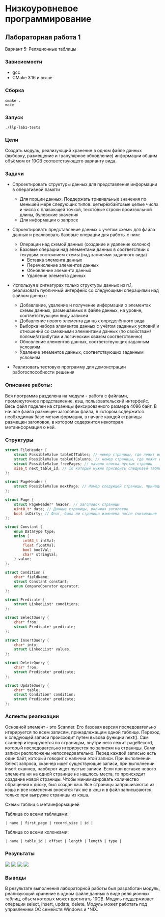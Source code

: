 # Низкоуровневое программирование
## Лабораторная работа 1
 Вариант 5: Реляционные таблицы

### Зависисмости
- gcc
- CMake 3.16 и выше
###  Сборка


```
cmake .
make
```

### Запуск
`./llp-lab1-tests`

### Цели
Создать модуль, реализующий хранение в одном файле данных (выборку, размещение и гранулярное
обновление) информации общим объёмом от 10GB соответствующего варианту вида.

### Задачи
- Спроектировать структуры данных для представления информации в оперативной памяти
    - Для порции данных. Поддержать тривиальные значения по меньшей мере следующих типов: цетырёхбайтовые целые числа и числа с плавающей точкой, текстовые строки произвольной длины, булевские значения
    - Для информации о запросе
- Спроектировать представление данных с учетом схемы для файла данных и реализовать базовые операции для работы с ним:
    - Операции над схемой данных (создание и удаление колонок)
    - Базовые операции над элементами данных в соответствии с текущим состоянием схемы (над записями заданного вида)
        - Вставка элемента данных
        - Перечисление элементов данных
        - Обновление элемента данных
        - Удаление элемента данных
- Используя в сигнатурах только структуры данных из п.1, реализовать публичный интерфейс со следующими операциями над файлом данных:
    - Добавление, удаление и получение информации о элементах схемы данных, размещаемых в файле данных, на уровне, соответствующем виду записей
    - Добавление нового элемента данных определённого вида
    - Выборка набора элементов данных с учётом заданных условий и отношений со смежными элементами данных (по свойствам/полями/атрибутам и логическим связям соответственно)
    - Обновление элементов данных, соответствующих заданным условиям
    - Удаление элементов данных, соответствующих заданным условиям

- Реализовать тестовую программу для демонстрации работоспособности решения

### Описание работы:

Вся программа разделена на модули - работа с файлами, промежуточное представление, кэш, пользовательский интерфейс. Весь файл поделен на страницы фиксированного размера 4096 байт. В начале файла размещен заголовок файла, в котором содержится необходимая базе метаинформация, в начале каждой страницы размещен заголовок, в котором содержится некоторая метаинформация о ней. 
### Структуры
```c
struct FileHeader {
    struct PossibleValue tableOfTables; // номер страницы, где лежит информация о всех созданных таблицах
    struct PossibleValue tableOfColumns; // номер страницы, где лежит информация о колонках в созданных таблицах
    struct PossibleValue freePages; // начало списка пустых страниц
    size_t next_table_id; // id который нужно присвоить следуюзей таблице
};
```

```c
struct PageHeader {
    struct PossibleValue nextPage; // Номер следующей страницы, принадлежащей этой же таблице
};
```

```c
struct Page {
    struct PageHeader* header; // заголовок страницы
    uint8_t* data; // Данные страницы, вклчюая заголовок
    bool isDirty; // Флаг, была ли страница изменена после считывания
};
```

```c
struct Constant {
    enum DataType type; 
    union {
        int64_t intVal;
        float floatVal;
        bool boolVal;
        char* stringVal;
    } value;
};

struct Condition {
    char* fieldName;
    struct Constant constant;
    enum CompareOperator operator;
};

struct Predicate {
    struct LinkedList* conditions;
};

struct SelectQuery {
    char* from;
    struct Predicate* predicate;  
};

struct InsertQuery {
    char* into;
    struct LinkedList* values;
};

struct DeleteQuery {
    char* from;
    struct Predicate* predicate;
};

struct UpdateQuery {
    char* table;
    struct Condition* condition;
    struct Predicate* predicate;
};
```

### Аспекты реализации
Основной элемент - это Scanner. Его базовая версия последовательно итерируется по всем записям, принадлежащим одной таблице. Переход к следующей записи происходит путем вызова функции next(). Сам сканнер итерируюется по страницам, внутри него лежит pageRecord, который последовательно итерируется по записям на страницы. Сами записи расположены непоследовательно. Перед каждой записью есть один байт, который говорит о наличии этой записи. При выполнении Select запроса, сканнер ищет существующие записи, при выполнении insert сканнер, наоборот ищет пустые записи. Если при вставке нового элемента ни на одной странице не нашлось места, то происходит создание новой страницы. Чтобы минимизировать количество обращений к диску, был создан кэш. Все страницы запрашиваются из кэша и все изменения вносятся так же в кэш и в файл записываются, только при выгрузке страницы из кэша.

Схемы таблиц с метаинформацией

Таблица со всеми таблицами:

`| name | first_page | record_size | id |`

Таблица со всеми колонками:

`| name | table_id | offset | length | length | type |`

### Результаты
![](images/select.png)
![](images/insert.png)
![](images/update.png)
![](images/delete.png)

### Выводы
В результате выполнения лабораторной работы был разработан модуль, реализующий хранение в одном файле данных в виде реляционных таблиц, объем которых может достигать 10GB. Модуль поддерживает операции select, insert, update, delete. Модуль может работать под управлением ОС семейств Windows и *NIX.